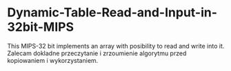 # Dynamic-Table-Read-and-Input-in-32bit-MIPS
This MIPS-32 bit implements an array with posibility to read and write into it.
Zalecam dokladne przeczytanie i zrzoumienie algorytmu przed kopiowaniem i wykorzystaniem.

